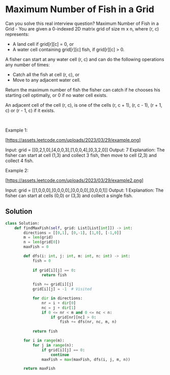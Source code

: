 # Maximum Number of Fish in a Grid

Can you solve this real interview question? Maximum Number of Fish in a Grid - You are given a 0-indexed 2D matrix grid of size m x n, where (r, c) represents:

 * A land cell if grid[r][c] = 0, or
 * A water cell containing grid[r][c] fish, if grid[r][c] > 0.

A fisher can start at any water cell (r, c) and can do the following operations any number of times:

 * Catch all the fish at cell (r, c), or
 * Move to any adjacent water cell.

Return the maximum number of fish the fisher can catch if he chooses his starting cell optimally, or 0 if no water cell exists.

An adjacent cell of the cell (r, c), is one of the cells (r, c + 1), (r, c - 1), (r + 1, c) or (r - 1, c) if it exists.

 

Example 1:

[https://assets.leetcode.com/uploads/2023/03/29/example.png]


Input: grid = [[0,2,1,0],[4,0,0,3],[1,0,0,4],[0,3,2,0]]
Output: 7
Explanation: The fisher can start at cell (1,3) and collect 3 fish, then move to cell (2,3) and collect 4 fish.


Example 2:

[https://assets.leetcode.com/uploads/2023/03/29/example2.png]


Input: grid = [[1,0,0,0],[0,0,0,0],[0,0,0,0],[0,0,0,1]]
Output: 1
Explanation: The fisher can start at cells (0,0) or (3,3) and collect a single fish.

## Solution
```py
class Solution:
    def findMaxFish(self, grid: List[List[int]]) -> int:
        directions = [[0,1], [0,-1], [1,0], [-1,0]]
        m = len(grid)
        n = len(grid[0])
        maxFish = 0

        def dfs(i: int, j: int, m: int, n: int) -> int:
            fish = 0
            
            if grid[i][j] == 0:
                return fish
            
            fish += grid[i][j]
            grid[i][j] = -1  # Visited

            for dir in directions:
                nr = i + dir[0]
                nc = j + dir[1]
                if 0 <= nr < m and 0 <= nc < n:
                    if grid[nr][nc] > 0:
                        fish += dfs(nr, nc, m, n)
            
            return fish

        for i in range(m):
            for j in range(n):
                if grid[i][j] == 0:
                    continue
                maxFish = max(maxFish, dfs(i, j, m, n))

        return maxFish
```
